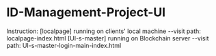 # ID-Management-Project-UI
Instruction:
[localpage] running on clients' local machine
--visit path: localpage-index.html
[UI-s-master] running on Blockchain server
--visit path: UI-s-master-login-main-index.html
